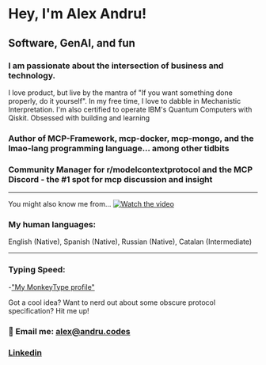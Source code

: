 # Hey, I'm Alex Andru!

## Software, GenAI, and fun

### I am passionate about the intersection of business and technology. 

I love product, but live by the mantra of "If you want something done properly, do it yourself".
In my free time, I love to dabble in Mechanistic Interpretation.
I'm also certified to operate IBM's Quantum Computers with Qiskit.
Obsessed with building and learning

### Author of MCP-Framework, mcp-docker, mcp-mongo, and the lmao-lang programming language... among other tidbits

### Community Manager for r/modelcontextprotocol and the MCP Discord - the #1 spot for mcp discussion and insight
---

You might also know me from...
[![Watch the video](https://img.youtube.com/vi/UzGUjCjGyp8/maxresdefault.jpg)](https://youtu.be/UzGUjCjGyp8)



### My human languages:

English (Native), Spanish (Native), Russian (Native), Catalan (Intermediate)

---

### Typing Speed:
  -["My MonkeyType profile"](https://monkeytype.com/profile/alex007d)


Got a cool idea? Want to nerd out about some obscure protocol specification? Hit me up!

### 📨 Email me: alex@andru.codes
### [Linkedin](https://www.linkedin.com/in/alex-andrushevich/)
